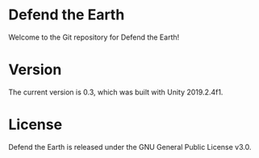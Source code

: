 # Defend the Earth
Welcome to the Git repository for Defend the Earth!

# Version
The current version is 0.3, which was built with Unity 2019.2.4f1.

# License
Defend the Earth is released under the GNU General Public License v3.0.
